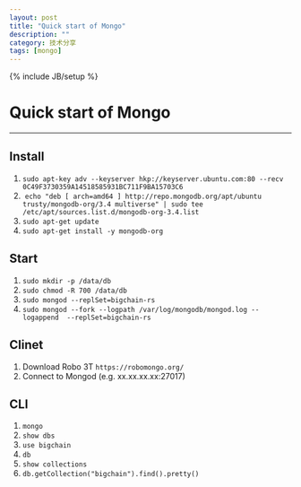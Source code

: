```yaml
---
layout: post
title: "Quick start of Mongo"
description: ""
category: 技术分享
tags: [mongo]
---
```

{% include JB/setup %}
# Quick start of Mongo
---

## Install
1.  `sudo apt-key adv --keyserver hkp://keyserver.ubuntu.com:80 --recv 0C49F3730359A14518585931BC711F9BA15703C6`
2.  `echo "deb [ arch=amd64 ] http://repo.mongodb.org/apt/ubuntu trusty/mongodb-org/3.4 multiverse" | sudo tee /etc/apt/sources.list.d/mongodb-org-3.4.list`
3.  `sudo apt-get update`
4.  `sudo apt-get install -y mongodb-org`

## Start
1.  `sudo mkdir -p /data/db`
2.  `sudo chmod -R 700 /data/db`
3.  `sudo mongod --replSet=bigchain-rs`
4.  `sudo mongod --fork --logpath /var/log/mongodb/mongod.log --logappend  --replSet=bigchain-rs`

## Clinet
1. Download Robo 3T `https://robomongo.org/`
2. Connect to Mongod (e.g. xx.xx.xx.xx:27017)

## CLI
1. `mongo`
2. `show dbs`
3. `use bigchain`
4. `db`
5. `show collections`
6. `db.getCollection("bigchain").find().pretty()`

